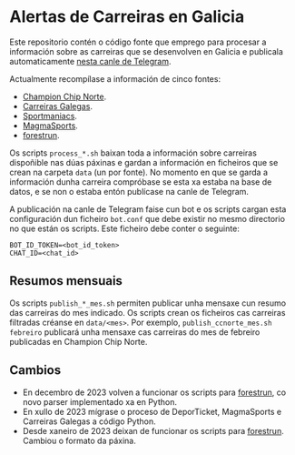 # Alertas de Carreiras en Galicia

Este repositorio contén o código fonte que emprego para procesar a información sobre as carreiras que se desenvolven en Galicia e publicala automaticamente [nesta canle de Telegram](https://t.me/carreiras_galicia). 

Actualmente recompílase a información de cinco fontes:
- [Champion Chip Norte](championchipnorte.com/).
- [Carreiras Galegas](https://www.carreirasgalegas.com/calendario).
- [Sportmaniacs](https://sportmaniacs.com/).
- [MagmaSports](https://magmasports.es/).
- [forestrun](https://forestrun.es/).

Os scripts `process_*.sh` baixan toda a información sobre carreiras dispoñible nas dúas páxinas e gardan a información en ficheiros que se crean na carpeta `data` (un por fonte). No momento en que se garda a información dunha carreira compróbase se esta xa estaba na base de datos, e se non o estaba entón publícase na canle de Telegram.

A publicación na canle de Telegram faise cun bot e os scripts cargan esta configuración dun ficheiro `bot.conf` que debe existir no mesmo directorio no que están os scripts. Este ficheiro debe conter o seguinte:

```A
BOT_ID_TOKEN=<bot_id_token>
CHAT_ID=<chat_id>
```

## Resumos mensuais

Os scripts `publish_*_mes.sh` permiten publicar unha mensaxe cun resumo das carreiras do mes indicado. Os scripts crean os ficheiros cas carreiras filtradas créanse en `data/<mes>`. Por exemplo, `publish_ccnorte_mes.sh febreiro` publicará unha mensaxe cas carreiras do mes de febreiro publicadas en Champion Chip Norte. 

## Cambios

- En decembro de 2023 volven a funcionar os scripts para [forestrun](https://forestrun.es/), co novo parser implementado xa en Python.
- En xullo de 2023 mígrase o proceso de DeporTicket, MagmaSports e Carreiras Galegas a código Python.
- Desde xaneiro de 2023 deixan de funcionar os scripts para [forestrun](https://forestrun.es/). Cambiou o formato da páxina.

